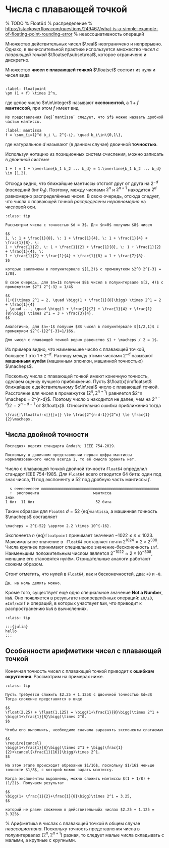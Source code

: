 # Числа с плавающей точкой

% TODO
% Float64
% распределение
% https://stackoverflow.com/questions/249467/what-is-a-simple-example-of-floating-point-rounding-error
% неассоциативность операций

Множество действительных чисел $\real$ неограничено и непрерывно.
Однако, в вычислительной практике используется множество *чисел с плавающей точкой* $\floatset\subset\real$, которое ограничено и дискретно.

Множество **чисел с плавающей точкой** $\floatset$ состоит из нуля и чисел вида

```{index} ! число с плавающей точкой
```

```{math}
:label: floatpoint
\pm (1 + f) \times 2^n,
```

где целое число $n\in\integer$ называют **экспонентой**, а $1+f$ **мантиссой**, при этом $f$ имеет вид

```{margin}
Из представления {eq}`mantissa` следует, что $f$ можно назвать дробной частью мантиссы.
```

```{math}
:label: mantissa
f = \sum_{i=1}^d b_i \, 2^{-i}, \quad b_i\in\{0,1\},
```

где натуральное $d$ называют (в данном случае) двоичной **точностью**.

Используя нотацию из позиционных систем счисления, можно записать *в двоичной системе*

```{math}
1 + f = 1 + \overline{b_1 b_2 ... b_d} = 1.\overline{b_1 b_2 ... b_d} \in [1,2).
```

Отсюда видно, что ближайшие мантисcы отстоят друг от друга на $2^{-d}$ (последний бит $b_d$).
Поэтому, между числами $2^n$ и $2^{n+1}$ находится $2^d$ равномерно распределённых чисел.
В свою очередь, отсюда следует, что числа с плавающей точной *распределены неравномерно* на числовой оси.

```{admonition} Пример: числа с плавающей точкой
:class: tip

Рассмотрим числа с точностью $d = 3$. Для $n=0$ получим $8$ чисел

$$
1, \: 1 + \frac{1}{8}, \: 1 + \frac{1}{4}, \: 1 + \frac{1}{4} + \frac{1}{8}, \:
1 + \frac{1}{2}, \: 1 + \frac{1}{2} + \frac{1}{8}, \: 1 + \frac{1}{2} + \frac{1}{4}, \:
1 + \frac{1}{2} + \frac{1}{4} + \frac{1}{8} = 1 + \frac{7}{8}.
$$

которые заключены в полуинтервале $[1,2)$ с промежутком $2^0 2^{-3} = 1/8$.

В свою очередь, для $n=1$ получим $8$ чисел в полуинтервале $[2, 4)$ с промежутком $2^1 2^{-3} = 1/4$

$$
(1+0)\times 2^1 = 2, \quad \bigg(1 + \frac{1}{8}\bigg) \times 2^1 = 2 + \frac{1}{4}
, \quad ..., \quad \bigg(1 + \frac{1}{2} + \frac{1}{4} + \frac{1}{8}\bigg) \times 2^1 = 3 + \frac{3}{4}.
$$

Аналогично, для $n=-1$ получим $8$ чисел в полуинтервале $[1/2,1)$ с промежуком $2^{-1}2^{-3}=1/16$.
```

```{margin}
Для чисел с плавающей точкой верно равенство $1 + \macheps / 2 = 1$.
```

Из примера видно, что наименьшее число с плавающей точкой, большее $1$ это $1 + 2^{-d}$. Разницу между этими числами $2^{-d}$ называют **машинным нулём** (машинным эпсилон, машинной точностью) $\macheps$.

Поскольку числа с плавающей точкой имеют конечную точность, сделаем оценку лучшего приближения.
Пусть $\float(x)\in\floatset$ ближайшее к действительному $x\in\real$ число с плавающей точкой. Расстояние для чисел в промежутке $[2^n, 2^{n+1})$ равняется $2^n \macheps = 2^{n-d}$. Поэтому число $x$ находится не далее, чем на $2^{n-d} / 2 = 2^{n-d-1}$ от $\float(x)$. Относительная ошибка приближения тогда

```{math}
\frac{|\float(x)-x|}{|x|} \le \frac{2^{n-d-1}}{2^n} \le \frac{1}{2}\macheps.
```

## Числа двойной точности
```{margin}
Последняя версия стандарта &ndash; IEEE 754-2019.

Поскольку в двоичном представлении первая цифра мантиссы нормализованного числа всегда 1, то её смысла хранить нет.
```
Число с плавающей точкой двойной точности `Float64` определил стандарт IEEE 754-1985.
Для `Float64` всего отводится 64 бита: один под знак числа, 11 под экспоненту и 52 под дробную часть мантиссы $f$.


```
  s eeeeeeeeeee mmmmmmmmmmmmmmmmmmmmmmmmmmmmmmmmmmmmmmmmmmmmmmmmmmmm
  ↑  экспонента                        мантисса
знак
1 бит  11 бит                           52 бита
```

Таким образом для `Float64` $d=52$ {eq}`mantissa`, а машинная точность $\macheps$ составляет

```{math}
\macheps = 2^{-52} \approx 2.2 \times 10^{-16}.
```

Экспонента $n$ {eq}`floatpoint` принимает значения $-1022 \le n \le 1023$. Максимальное значение в ` Float64` составляет почти $2^{1024} \approx 2 \times 2^{308}$. Числа крупнее принимают специальное значение-бесконечность `Inf`. Наименьшим положительным числом является $2^{-1022} \approx 2 \times 10^{-308}$, меньшие его становятся нулём. Отрицательные аналоги работают схожим образом.

Стоит отметить, что нулей в `Float64`, как и бесконечностей, два: `+0` и `-0`.

```{margin}
Да, на ноль делить можно.
```
Кроме того, существует ещё одно специальное значение **Not a Number**, `NaN`. Оно появляется в результате неопределённых операций: `±0/±0`, `±Inf/±Inf` и операций, в которых участвует `NaN`, что приводит к распространению `NaN` в вычислениях.

```{admonition}
:class: tip

:::{julia}
hello
:::
```

## Особенности арифметики чисел с плавающей точкой

Конечная точность чисел с плавающей точкой приводит к **ошибкам округления**. Рассмотрим на примерах ниже.

```{admonition} Пример: ошибки округления 1
:class: tip

Пусть требуется сложить $2.25 + 1.125$ c двоичной точностью $d=3$
Тогда сложение представится в виде

$$
\float(2.25) + \float(1.125) = \bigg(1+\frac{1}{8}\bigg)\times 2^1 + \bigg(1+\frac{1}{8}\bigg)\times 2^0.
$$

Чтобы его выполнить, необходимо сначала выравнять экспоненты слагаемых

$$
\require{cancel}
\bigg(1+\frac{1}{8}\bigg)\times 2^1 + \bigg(\frac{1}{2}+\cancel{\frac{1}{16}}\bigg)\times 2^1.
$$

На этом этапе происходит обрезание $1/16$, поскольку $1/16$ меньше точности $1/8$, с которой можно задать мантиссу.

Когда экспонентны выравнены, можно сложить мантиссы $(1 + 1/8) + (1/2)$. Получаем результат

$$
\bigg(1+ \frac{1}{2}+\frac{1}{8}\bigg)\times 2^1 = 3.25,
$$

который не равен сложению в действительныйх числах $2.25 + 1.125 = 3.325$.
```

% Арифметика в числах с плавающей точкой в общем случае *неассоциативна*. Поскольку точность представления числа в полуинтервалах $[2^n, 2^{n+1})$ разная, то следует малые числа складывать с малыми, а крупные с крупными.
